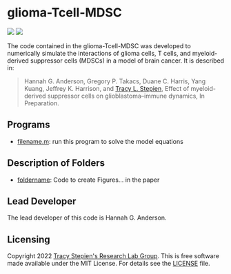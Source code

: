# glioma-Tcell-MDSC

<a href="https://github.com/stepien-lab/glioma-Tcell-MDSC/"><img src="https://img.shields.io/badge/GitHub-stepien--lab%2Fglioma--Tcell--MDSC-blue" /></a> <a href="LICENSE"><img src="https://img.shields.io/badge/license-MIT-blue.svg" /></a>

The code contained in the glioma-Tcell-MDSC was developed to numerically simulate the interactions of glioma cells, T cells, and myeloid-derived suppressor cells (MDSCs) in a model of brain cancer. It is described in:
>Hannah G. Anderson, Gregory P. Takacs, Duane C. Harris, Yang Kuang, Jeffrey K. Harrison, and [Tracy L. Stepien](https://github.com/tstepien/), Effect of myeloid-derived suppressor cells on glioblastoma–immune dynamics, In Preparation.

## Programs
+ [filename.m](filename.m): run this program to solve the model equations

## Description of Folders
+ [foldername](foldername): Code to create Figures... in the paper

## Lead Developer
The lead developer of this code is Hannah G. Anderson.

## Licensing
Copyright 2022 [Tracy Stepien's Research Lab Group](https://github.com/stepien-lab/). This is free software made available under the MIT License. For details see the [LICENSE](LICENSE) file.
